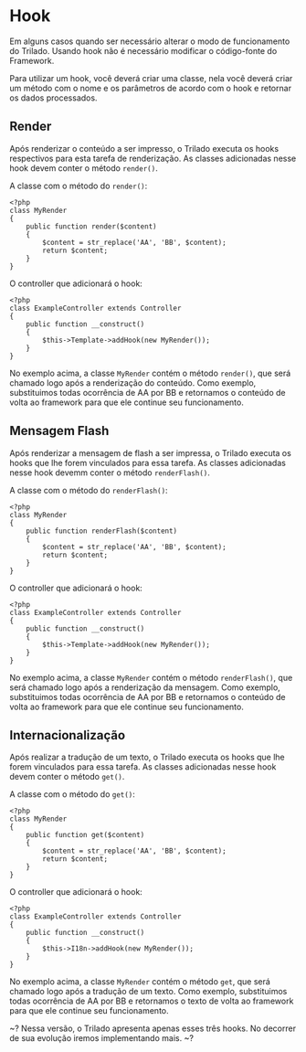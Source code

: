 # Hook #
Em alguns casos quando ser necessário alterar o modo de funcionamento do Trilado. Usando hook não é necessário modificar o código-fonte do Framework.

Para utilizar um hook, você deverá criar uma classe, nela você deverá criar um método com o nome e os parâmetros de acordo com o hook e retornar os dados processados.

## Render ##
Após renderizar o conteúdo a ser impresso, o Trilado executa os hooks respectivos para esta tarefa de renderização. As classes adicionadas nesse hook devem conter o método `render()`.

A classe com o método do `render()`:

	<?php
	class MyRender
	{
		public function render($content)
		{
			$content = str_replace('AA', 'BB', $content);
			return $content;
		}
	}

O controller que adicionará o hook:

	<?php 
	class ExampleController extends Controller
	{
		public function __construct()
		{
			$this->Template->addHook(new MyRender());
		}
	}

No exemplo acima, a classe `MyRender` contém o método `render()`, que será chamado logo após a renderização do conteúdo. Como exemplo, substituimos todas ocorrência de AA por BB e retornamos o conteúdo de volta ao framework para que ele continue seu funcionamento.

## Mensagem Flash ##
Após renderizar a mensagem de flash a ser impressa, o Trilado executa os hooks que lhe forem vinculados para essa tarefa. As classes adicionadas nesse hook devemm conter o método `renderFlash()`.

A classe com o método do `renderFlash()`:

	<?php
	class MyRender
	{
		public function renderFlash($content)
		{
			$content = str_replace('AA', 'BB', $content);
			return $content;
		}
	}

O controller que adicionará o hook:

	<?php 
	class ExampleController extends Controller
	{
		public function __construct()
		{
			$this->Template->addHook(new MyRender());
		}
	}

No exemplo acima, a classe `MyRender` contém o método `renderFlash()`, que será chamado logo após a renderização da mensagem. Como exemplo, substituimos todas ocorrência de AA por BB e retornamos o conteúdo de volta ao framework para que ele continue seu funcionamento.

## Internacionalização ##
Após realizar a tradução de um texto, o Trilado executa os hooks que lhe forem vinculados para essa tarefa. As classes adicionadas nesse hook devem conter o método `get()`.

A classe com o método do `get()`:

	<?php
	class MyRender
	{
		public function get($content)
		{
			$content = str_replace('AA', 'BB', $content);
			return $content;
		}
	}

O controller que adicionará o hook:

	<?php 
	class ExampleController extends Controller
	{
		public function __construct()
		{
			$this->I18n->addHook(new MyRender());
		}
	}

No exemplo acima, a classe `MyRender` contém o método `get`, que será chamado logo após a tradução de um texto. Como exemplo, substituimos todas ocorrência de AA por BB e retornamos o texto de volta ao framework para que ele continue seu funcionamento.

~? Nessa versão, o Trilado apresenta apenas esses três hooks. No decorrer de sua evolução iremos implementando mais. ~?